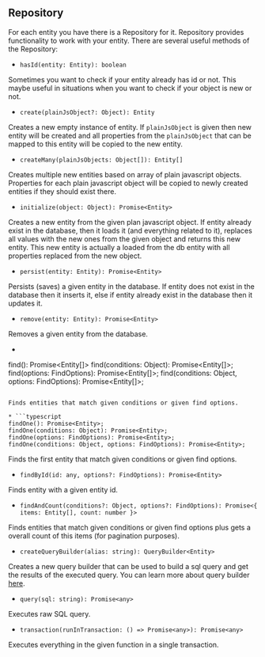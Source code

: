 ## Repository

For each entity you have there is a Repository for it. Repository provides functionality to work with your entity.
There are several useful methods of the Repository:

* `hasId(entity: Entity): boolean`

Sometimes you want to check if your entity already has id or not. This maybe useful in situations when you want to
check if your object is new or not.

* `create(plainJsObject?: Object): Entity`

Creates a new empty instance of entity. If `plainJsObject` is given then new entity will be created and all properties
from the `plainJsObject` that can be mapped to this entity will be copied to the new entity.

* `createMany(plainJsObjects: Object[]): Entity[]`

Creates multiple new entities based on array of plain javascript objects. Properties for each plain javascript object
will be copied to newly created entities if they should exist there.

* `initialize(object: Object): Promise<Entity>`

Creates a new entity from the given plan javascript object. If entity already exist in the database, then
it loads it (and everything related to it), replaces all values with the new ones from the given object
and returns this new entity. This new entity is actually a loaded from the db entity with all properties
replaced from the new object.

* `persist(entity: Entity): Promise<Entity>`

Persists (saves) a given entity in the database. If entity does not exist in the database then it inserts it,
else if entity already exist in the database then it updates it.

* `remove(entity: Entity): Promise<Entity>`

Removes a given entity from the database.

* ```typescript
find(): Promise<Entity[]>
find(conditions: Object): Promise<Entity[]>;
find(options: FindOptions): Promise<Entity[]>;
find(conditions: Object, options: FindOptions): Promise<Entity[]>;
```

Finds entities that match given conditions or given find options.

* ```typescript
findOne(): Promise<Entity>;
findOne(conditions: Object): Promise<Entity>;
findOne(options: FindOptions): Promise<Entity>;
findOne(conditions: Object, options: FindOptions): Promise<Entity>;
```

Finds the first entity that match given conditions or given find options.

* `findById(id: any, options?: FindOptions): Promise<Entity>`

Finds entity with a given entity id.

* `findAndCount(conditions?: Object, options?: FindOptions): Promise<{ items: Entity[], count: number }>`

Finds entities that match given conditions or given find options plus gets a overall count of this items (for
pagination purposes).

* `createQueryBuilder(alias: string): QueryBuilder<Entity>`

Creates a new query builder that can be used to build a sql query and get the results of the executed query. You can
learn more about query builder [here](docs/query-builder.md).

* `query(sql: string): Promise<any>`

Executes raw SQL query.

* `transaction(runInTransaction: () => Promise<any>): Promise<any>`

Executes everything in the given function in a single transaction.
